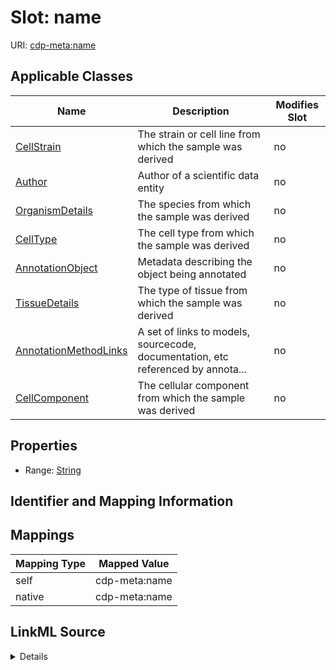 

# Slot: name

URI: [cdp-meta:name](metadataname)



<!-- no inheritance hierarchy -->





## Applicable Classes

| Name | Description | Modifies Slot |
| --- | --- | --- |
| [CellStrain](CellStrain.md) | The strain or cell line from which the sample was derived |  no  |
| [Author](Author.md) | Author of a scientific data entity |  no  |
| [OrganismDetails](OrganismDetails.md) | The species from which the sample was derived |  no  |
| [CellType](CellType.md) | The cell type from which the sample was derived |  no  |
| [AnnotationObject](AnnotationObject.md) | Metadata describing the object being annotated |  no  |
| [TissueDetails](TissueDetails.md) | The type of tissue from which the sample was derived |  no  |
| [AnnotationMethodLinks](AnnotationMethodLinks.md) | A set of links to models, sourcecode, documentation, etc referenced by annota... |  no  |
| [CellComponent](CellComponent.md) | The cellular component from which the sample was derived |  no  |







## Properties

* Range: [String](String.md)





## Identifier and Mapping Information








## Mappings

| Mapping Type | Mapped Value |
| ---  | ---  |
| self | cdp-meta:name |
| native | cdp-meta:name |




## LinkML Source

<details>
```yaml
name: name
alias: name
domain_of:
- Author
- OrganismDetails
- TissueDetails
- CellType
- CellStrain
- CellComponent
- AnnotationObject
- AnnotationMethodLinks
range: string

```
</details>
